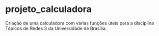 # projeto_calculadora
Criação de uma calculadora com várias funções úteis para a disciplina Tópicos de Redes 3 da Universidade de Brasília.
